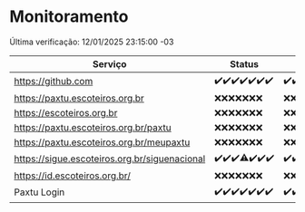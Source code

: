 # Monitoramento

Última verificação: 12/01/2025 23:15:00 -03

|Serviço|Status|Últimas 24h|
|---|---|---|
|https://github.com|<span title="2025-01-06: OK=23">✔️</span><span title="2025-01-07: OK=22">✔️</span><span title="2025-01-08: OK=23">✔️</span><span title="2025-01-09: OK=23">✔️</span><span title="2025-01-10: OK=23">✔️</span><span title="2025-01-11: OK=23">✔️</span><span title="2025-01-12: OK=1">✔️</span>|<span title="11/01/2025 23:18:00 -03 : 200">✔️</span><span title="12/01/2025 00:20:00 -03 : 200">✔️</span><span title="12/01/2025 01:10:00 -03 : 200">✔️</span><span title="12/01/2025 02:08:00 -03 : 200">✔️</span><span title="12/01/2025 03:11:00 -03 : 200">✔️</span><span title="12/01/2025 04:07:00 -03 : 200">✔️</span><span title="12/01/2025 05:10:00 -03 : 200">✔️</span><span title="12/01/2025 06:07:00 -03 : 200">✔️</span><span title="12/01/2025 07:07:00 -03 : 200">✔️</span><span title="12/01/2025 08:05:00 -03 : 200">✔️</span><span title="12/01/2025 09:14:00 -03 : 200">✔️</span><span title="12/01/2025 10:12:00 -03 : 200">✔️</span><span title="12/01/2025 11:06:00 -03 : 200">✔️</span><span title="12/01/2025 12:06:00 -03 : 200">✔️</span><span title="12/01/2025 13:08:00 -03 : 200">✔️</span><span title="12/01/2025 14:06:00 -03 : 200">✔️</span><span title="12/01/2025 15:09:00 -03 : 200">✔️</span><span title="12/01/2025 16:04:00 -03 : 200">✔️</span><span title="12/01/2025 17:08:00 -03 : 200">✔️</span><span title="12/01/2025 18:06:00 -03 : 200">✔️</span><span title="12/01/2025 19:07:00 -03 : 200">✔️</span><span title="12/01/2025 20:07:00 -03 : 200">✔️</span><span title="12/01/2025 21:43:00 -03 : 200">✔️</span><span title="12/01/2025 23:15:00 -03 : 200">✔️</span>|
|https://paxtu.escoteiros.org.br|<span title="2025-01-06: Falhas=23">❌</span><span title="2025-01-07: Falhas=22">❌</span><span title="2025-01-08: Falhas=23">❌</span><span title="2025-01-09: Falhas=23">❌</span><span title="2025-01-10: Falhas=23">❌</span><span title="2025-01-11: Falhas=23">❌</span><span title="2025-01-12: Falhas=1">❌</span>|<span title="11/01/2025 23:18:00 -03 : 403">❌</span><span title="12/01/2025 00:20:00 -03 : 403">❌</span><span title="12/01/2025 01:10:00 -03 : 403">❌</span><span title="12/01/2025 02:08:00 -03 : 403">❌</span><span title="12/01/2025 03:11:00 -03 : 403">❌</span><span title="12/01/2025 04:07:00 -03 : 403">❌</span><span title="12/01/2025 05:10:00 -03 : 403">❌</span><span title="12/01/2025 06:07:00 -03 : 403">❌</span><span title="12/01/2025 07:07:00 -03 : 403">❌</span><span title="12/01/2025 08:05:00 -03 : 403">❌</span><span title="12/01/2025 09:14:00 -03 : 403">❌</span><span title="12/01/2025 10:12:00 -03 : 403">❌</span><span title="12/01/2025 11:06:00 -03 : 403">❌</span><span title="12/01/2025 12:06:00 -03 : 403">❌</span><span title="12/01/2025 13:08:00 -03 : 403">❌</span><span title="12/01/2025 14:06:00 -03 : 403">❌</span><span title="12/01/2025 15:09:00 -03 : 403">❌</span><span title="12/01/2025 16:04:00 -03 : 403">❌</span><span title="12/01/2025 17:08:00 -03 : 403">❌</span><span title="12/01/2025 18:06:00 -03 : 403">❌</span><span title="12/01/2025 19:07:00 -03 : 403">❌</span><span title="12/01/2025 20:07:00 -03 : 403">❌</span><span title="12/01/2025 21:43:00 -03 : 403">❌</span><span title="12/01/2025 23:15:00 -03 : 403">❌</span>|
|https://escoteiros.org.br|<span title="2025-01-06: Falhas=23">❌</span><span title="2025-01-07: Falhas=22">❌</span><span title="2025-01-08: Falhas=23">❌</span><span title="2025-01-09: Falhas=23">❌</span><span title="2025-01-10: Falhas=23">❌</span><span title="2025-01-11: Falhas=23">❌</span><span title="2025-01-12: Falhas=1">❌</span>|<span title="11/01/2025 23:18:00 -03 : 403">❌</span><span title="12/01/2025 00:20:00 -03 : 403">❌</span><span title="12/01/2025 01:10:00 -03 : 403">❌</span><span title="12/01/2025 02:08:00 -03 : 403">❌</span><span title="12/01/2025 03:11:00 -03 : 403">❌</span><span title="12/01/2025 04:07:00 -03 : 403">❌</span><span title="12/01/2025 05:10:00 -03 : 403">❌</span><span title="12/01/2025 06:07:00 -03 : 403">❌</span><span title="12/01/2025 07:07:00 -03 : 403">❌</span><span title="12/01/2025 08:05:00 -03 : 403">❌</span><span title="12/01/2025 09:14:00 -03 : 403">❌</span><span title="12/01/2025 10:12:00 -03 : 403">❌</span><span title="12/01/2025 11:06:00 -03 : 403">❌</span><span title="12/01/2025 12:06:00 -03 : 403">❌</span><span title="12/01/2025 13:08:00 -03 : 403">❌</span><span title="12/01/2025 14:06:00 -03 : 403">❌</span><span title="12/01/2025 15:09:00 -03 : 403">❌</span><span title="12/01/2025 16:04:00 -03 : 403">❌</span><span title="12/01/2025 17:08:00 -03 : 403">❌</span><span title="12/01/2025 18:06:00 -03 : 403">❌</span><span title="12/01/2025 19:07:00 -03 : 403">❌</span><span title="12/01/2025 20:07:00 -03 : 403">❌</span><span title="12/01/2025 21:43:00 -03 : 403">❌</span><span title="12/01/2025 23:15:00 -03 : 403">❌</span>|
|https://paxtu.escoteiros.org.br/paxtu|<span title="2025-01-06: Falhas=23">❌</span><span title="2025-01-07: Falhas=22">❌</span><span title="2025-01-08: Falhas=23">❌</span><span title="2025-01-09: Falhas=23">❌</span><span title="2025-01-10: Falhas=23">❌</span><span title="2025-01-11: Falhas=23">❌</span><span title="2025-01-12: Falhas=1">❌</span>|<span title="11/01/2025 23:18:00 -03 : 403">❌</span><span title="12/01/2025 00:20:00 -03 : 403">❌</span><span title="12/01/2025 01:10:00 -03 : 403">❌</span><span title="12/01/2025 02:08:00 -03 : 403">❌</span><span title="12/01/2025 03:11:00 -03 : 403">❌</span><span title="12/01/2025 04:07:00 -03 : 403">❌</span><span title="12/01/2025 05:10:00 -03 : 403">❌</span><span title="12/01/2025 06:07:00 -03 : 403">❌</span><span title="12/01/2025 07:07:00 -03 : 403">❌</span><span title="12/01/2025 08:05:00 -03 : 403">❌</span><span title="12/01/2025 09:14:00 -03 : 403">❌</span><span title="12/01/2025 10:12:00 -03 : 403">❌</span><span title="12/01/2025 11:06:00 -03 : 403">❌</span><span title="12/01/2025 12:06:00 -03 : 403">❌</span><span title="12/01/2025 13:08:00 -03 : 403">❌</span><span title="12/01/2025 14:06:00 -03 : 403">❌</span><span title="12/01/2025 15:09:00 -03 : 403">❌</span><span title="12/01/2025 16:04:00 -03 : 403">❌</span><span title="12/01/2025 17:08:00 -03 : 403">❌</span><span title="12/01/2025 18:06:00 -03 : 403">❌</span><span title="12/01/2025 19:07:00 -03 : 403">❌</span><span title="12/01/2025 20:07:00 -03 : 403">❌</span><span title="12/01/2025 21:43:00 -03 : 403">❌</span><span title="12/01/2025 23:15:00 -03 : 403">❌</span>|
|https://paxtu.escoteiros.org.br/meupaxtu|<span title="2025-01-06: Falhas=23">❌</span><span title="2025-01-07: Falhas=22">❌</span><span title="2025-01-08: Falhas=23">❌</span><span title="2025-01-09: Falhas=23">❌</span><span title="2025-01-10: Falhas=23">❌</span><span title="2025-01-11: Falhas=23">❌</span><span title="2025-01-12: Falhas=1">❌</span>|<span title="11/01/2025 23:18:00 -03 : 403">❌</span><span title="12/01/2025 00:20:00 -03 : 403">❌</span><span title="12/01/2025 01:10:00 -03 : 403">❌</span><span title="12/01/2025 02:08:00 -03 : 403">❌</span><span title="12/01/2025 03:11:00 -03 : 403">❌</span><span title="12/01/2025 04:07:00 -03 : 403">❌</span><span title="12/01/2025 05:10:00 -03 : 403">❌</span><span title="12/01/2025 06:07:00 -03 : 403">❌</span><span title="12/01/2025 07:07:00 -03 : 403">❌</span><span title="12/01/2025 08:05:00 -03 : 403">❌</span><span title="12/01/2025 09:14:00 -03 : 403">❌</span><span title="12/01/2025 10:12:00 -03 : 403">❌</span><span title="12/01/2025 11:06:00 -03 : 403">❌</span><span title="12/01/2025 12:06:00 -03 : 403">❌</span><span title="12/01/2025 13:08:00 -03 : 403">❌</span><span title="12/01/2025 14:06:00 -03 : 403">❌</span><span title="12/01/2025 15:09:00 -03 : 403">❌</span><span title="12/01/2025 16:04:00 -03 : 403">❌</span><span title="12/01/2025 17:08:00 -03 : 403">❌</span><span title="12/01/2025 18:06:00 -03 : 403">❌</span><span title="12/01/2025 19:07:00 -03 : 403">❌</span><span title="12/01/2025 20:07:00 -03 : 403">❌</span><span title="12/01/2025 21:43:00 -03 : 403">❌</span><span title="12/01/2025 23:15:00 -03 : 403">❌</span>|
|https://sigue.escoteiros.org.br/siguenacional|<span title="2025-01-06: OK=23">✔️</span><span title="2025-01-07: OK=22">✔️</span><span title="2025-01-08: OK=23">✔️</span><span title="2025-01-09: OK=22, Falhas=1">⚠️</span><span title="2025-01-10: OK=23">✔️</span><span title="2025-01-11: OK=23">✔️</span><span title="2025-01-12: OK=1">✔️</span>|<span title="11/01/2025 23:18:00 -03 : 200">✔️</span><span title="12/01/2025 00:20:00 -03 : 200">✔️</span><span title="12/01/2025 01:10:00 -03 : 200">✔️</span><span title="12/01/2025 02:08:00 -03 : 200">✔️</span><span title="12/01/2025 03:11:00 -03 : 200">✔️</span><span title="12/01/2025 04:07:00 -03 : 200">✔️</span><span title="12/01/2025 05:10:00 -03 : 200">✔️</span><span title="12/01/2025 06:07:00 -03 : 200">✔️</span><span title="12/01/2025 07:07:00 -03 : 200">✔️</span><span title="12/01/2025 08:05:00 -03 : 200">✔️</span><span title="12/01/2025 09:14:00 -03 : 200">✔️</span><span title="12/01/2025 10:12:00 -03 : 200">✔️</span><span title="12/01/2025 11:06:00 -03 : 200">✔️</span><span title="12/01/2025 12:06:00 -03 : 200">✔️</span><span title="12/01/2025 13:08:00 -03 : 200">✔️</span><span title="12/01/2025 14:06:00 -03 : 200">✔️</span><span title="12/01/2025 15:09:00 -03 : 200">✔️</span><span title="12/01/2025 16:04:00 -03 : 200">✔️</span><span title="12/01/2025 17:08:00 -03 : 200">✔️</span><span title="12/01/2025 18:06:00 -03 : 200">✔️</span><span title="12/01/2025 19:07:00 -03 : 200">✔️</span><span title="12/01/2025 20:07:00 -03 : 200">✔️</span><span title="12/01/2025 21:43:00 -03 : 200">✔️</span><span title="12/01/2025 23:15:00 -03 : 200">✔️</span>|
|https://id.escoteiros.org.br/|<span title="2025-01-06: Falhas=23">❌</span><span title="2025-01-07: Falhas=22">❌</span><span title="2025-01-08: Falhas=23">❌</span><span title="2025-01-09: Falhas=23">❌</span><span title="2025-01-10: Falhas=23">❌</span><span title="2025-01-11: Falhas=23">❌</span><span title="2025-01-12: Falhas=1">❌</span>|<span title="11/01/2025 23:18:00 -03 : 403">❌</span><span title="12/01/2025 00:20:00 -03 : 403">❌</span><span title="12/01/2025 01:10:00 -03 : 403">❌</span><span title="12/01/2025 02:08:00 -03 : 403">❌</span><span title="12/01/2025 03:11:00 -03 : 403">❌</span><span title="12/01/2025 04:07:00 -03 : 403">❌</span><span title="12/01/2025 05:10:00 -03 : 403">❌</span><span title="12/01/2025 06:07:00 -03 : 403">❌</span><span title="12/01/2025 07:07:00 -03 : 403">❌</span><span title="12/01/2025 08:05:00 -03 : 403">❌</span><span title="12/01/2025 09:14:00 -03 : 403">❌</span><span title="12/01/2025 10:12:00 -03 : 403">❌</span><span title="12/01/2025 11:06:00 -03 : 403">❌</span><span title="12/01/2025 12:06:00 -03 : 403">❌</span><span title="12/01/2025 13:08:00 -03 : 403">❌</span><span title="12/01/2025 14:06:00 -03 : 403">❌</span><span title="12/01/2025 15:09:00 -03 : 403">❌</span><span title="12/01/2025 16:04:00 -03 : 403">❌</span><span title="12/01/2025 17:08:00 -03 : 403">❌</span><span title="12/01/2025 18:06:00 -03 : 403">❌</span><span title="12/01/2025 19:07:00 -03 : 403">❌</span><span title="12/01/2025 20:07:00 -03 : 403">❌</span><span title="12/01/2025 21:43:00 -03 : 403">❌</span><span title="12/01/2025 23:15:00 -03 : 403">❌</span>|
|Paxtu Login|<span title="2025-01-06: OK=23">✔️</span><span title="2025-01-07: OK=22">✔️</span><span title="2025-01-08: OK=23">✔️</span><span title="2025-01-09: OK=23">✔️</span><span title="2025-01-10: OK=23">✔️</span><span title="2025-01-11: OK=23">✔️</span><span title="2025-01-12: OK=1">✔️</span>|<span title="11/01/2025 23:18:00 -03 : 200">✔️</span><span title="12/01/2025 00:20:00 -03 : 200">✔️</span><span title="12/01/2025 01:10:00 -03 : 200">✔️</span><span title="12/01/2025 02:08:00 -03 : 200">✔️</span><span title="12/01/2025 03:11:00 -03 : 200">✔️</span><span title="12/01/2025 04:07:00 -03 : 200">✔️</span><span title="12/01/2025 05:10:00 -03 : 200">✔️</span><span title="12/01/2025 06:07:00 -03 : 200">✔️</span><span title="12/01/2025 07:07:00 -03 : 200">✔️</span><span title="12/01/2025 08:05:00 -03 : 200">✔️</span><span title="12/01/2025 09:14:00 -03 : 200">✔️</span><span title="12/01/2025 10:12:00 -03 : 200">✔️</span><span title="12/01/2025 11:06:00 -03 : 200">✔️</span><span title="12/01/2025 12:06:00 -03 : 200">✔️</span><span title="12/01/2025 13:08:00 -03 : 200">✔️</span><span title="12/01/2025 14:06:00 -03 : 200">✔️</span><span title="12/01/2025 15:09:00 -03 : 200">✔️</span><span title="12/01/2025 16:04:00 -03 : 200">✔️</span><span title="12/01/2025 17:08:00 -03 : 200">✔️</span><span title="12/01/2025 18:06:00 -03 : 200">✔️</span><span title="12/01/2025 19:07:00 -03 : 200">✔️</span><span title="12/01/2025 20:07:00 -03 : 200">✔️</span><span title="12/01/2025 21:43:00 -03 : 200">✔️</span><span title="12/01/2025 23:15:00 -03 : 200">✔️</span>|
